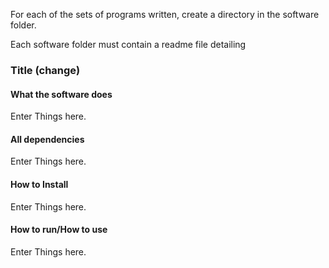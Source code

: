 For each of the sets of programs written, create a directory in the software folder. 

Each software folder must contain a readme file detailing


### Title (change)
#### What the software does
Enter Things here.
#### All dependencies
Enter Things here.
#### How to Install
Enter Things here.
#### How to run/How to use
Enter Things here.


